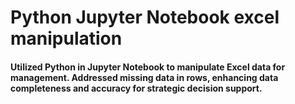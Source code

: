 # Python Jupyter Notebook excel manipulation

#### Utilized Python in Jupyter Notebook to manipulate Excel data for management. Addressed missing data in rows, enhancing data completeness and accuracy for strategic decision support.
